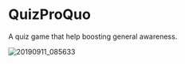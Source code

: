 # QuizProQuo
A quiz game that help boosting general awareness.

![20190911_085633](https://user-images.githubusercontent.com/22868367/64666858-6575ec80-d475-11e9-9945-a022dbd430b4.gif)
